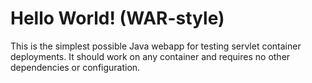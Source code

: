 Hello World! (WAR-style)
==============

This is the simplest possible Java webapp for testing servlet container deployments.  It should work on any container and requires no other dependencies or configuration.


